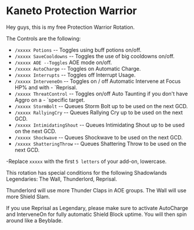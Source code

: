 # Kaneto Protection Warrior

Hey guys, this is my free Protection Warrior Rotation.

The Controls are the following:

- `/xxxxx Potions` -- Toggles using buff potions on/off.
- `/xxxxx SaveCooldowns` -- Toggles the use of big cooldowns on/off.
- `/xxxxx AOE --Toggles` AOE mode on/off.
- `/xxxxx AutoCharge` -- Toggles on Automatic Charge.
- `/xxxxx Interrupts` -- Toggles off Interrupt Usage.
- `/xxxxx InterveneOn` -- Toggles on / off Automatic Intervene at Focus HP% and with - `Reprisal.
- `/xxxxx ThreatControl` -- Toggles on/off Auto Taunting if you don't have Aggro on a - `specific target.
- `/xxxxx StormBolt` -- Queues Storm Bolt up to be used on the next GCD.
- `/xxxxx RallyingCry` -- Queues Rallying Cry up to be used on the next GCD.
- `/xxxxx IntimidatingShout` -- Queues Intimidating Shout up to be used on the next GCD.
- `/xxxxx Shockwave` -- Queues Shockwave to be used on the next GCD.
- `/xxxxx ShatteringThrow` -- Queues Shattering Throw to be used on the next GCD.

-Replace `xxxxx` with the first `5 letters` of your add-on, lowercase.

This rotation has special conditions for the following Shadowlands Legendaries: The Wall, Thunderlord, Reprisal.

Thunderlord will use more Thunder Claps in AOE groups.
The Wall will use more Shield Slam.

If you use Reprisal as Legendary, please make sure to activate AutoCharge and InterveneOn for fully automatic Shield Block uptime.
You will then spin around like a Beyblade.
